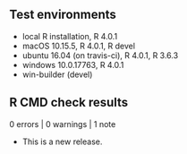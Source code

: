 ## Test environments
* local R installation, R 4.0.1
* macOS 10.15.5, R 4.0.1, R devel
* ubuntu 16.04 (on travis-ci), R 4.0.1, R 3.6.3
* windows 10.0.17763, R 4.0.1
* win-builder (devel)

## R CMD check results

0 errors | 0 warnings | 1 note

* This is a new release.
